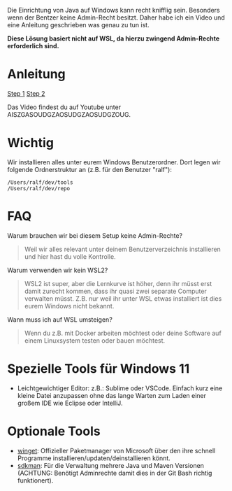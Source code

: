 Die Einrichtung von Java auf Windows kann recht knifflig sein. Besonders wenn der Bentzer keine Admin-Recht besitzt.
Daher habe ich ein Video und eine Anleitung geschrieben was genau zu tun ist.

**Diese Lösung basiert nicht auf WSL, da hierzu zwingend Admin-Rechte erforderlich sind.**

# Anleitung
[Step 1](Step_1_Git_and_Console.md)
[Step 2](Step_2_Java_und_Maven.md)

Das Video findest du auf Youtube unter AISZGASOUDGZAOSUDGZAOSUDGZOUG.

# Wichtig
Wir installieren alles unter eurem Windows Benutzerordner. Dort legen wir folgende Ordnerstruktur an (z.B. für den Benutzer "ralf"):
```
/Users/ralf/dev/tools
/Users/ralf/dev/repo
```
# FAQ
Warum brauchen wir bei diesem Setup keine Admin-Rechte?

> Weil wir alles relevant unter deinem Benutzerverzeichnis installieren und hier hast du volle Kontrolle.

Warum verwenden wir kein WSL2?

> WSL2 ist super, aber die Lernkurve ist höher, denn ihr müsst erst damit zurecht kommen, dass ihr quasi zwei separate Computer verwalten müsst. Z.B. nur weil ihr unter WSL etwas installiert ist dies eurem Windows nicht bekannt.

Wann muss ich auf WSL umsteigen?

> Wenn du z.B. mit Docker arbeiten möchtest oder deine Software auf einem Linuxsystem testen oder bauen möchtest.

# Spezielle Tools für Windows 11
- Leichtgewichtiger Editor: z.B.: Sublime oder VSCode. Einfach kurz eine kleine Datei anzupassen ohne das lange Warten zum Laden einer großem IDE wie Eclipse oder IntelliJ.

# Optionale Tools
- [winget](https://winget.run/): Offizieller Paketmanager von Microsoft über den ihre schnell Programme installieren/updaten/deinstallieren könnt.
- [sdkman](https://sdkman.io/install/): Für die Verwaltung mehrere Java und Maven Versionen (ACHTUNG: Benötigt Adminrechte damit dies in der Git Bash richtig funktionert).
